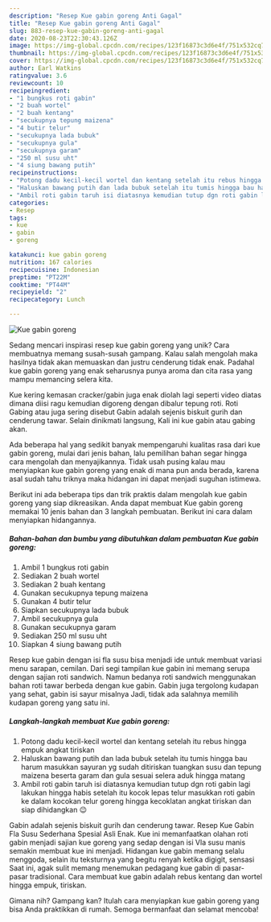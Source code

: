 ```yaml
---
description: "Resep Kue gabin goreng Anti Gagal"
title: "Resep Kue gabin goreng Anti Gagal"
slug: 883-resep-kue-gabin-goreng-anti-gagal
date: 2020-08-23T22:30:43.126Z
image: https://img-global.cpcdn.com/recipes/123f16873c3d6e4f/751x532cq70/kue-gabin-goreng-foto-resep-utama.jpg
thumbnail: https://img-global.cpcdn.com/recipes/123f16873c3d6e4f/751x532cq70/kue-gabin-goreng-foto-resep-utama.jpg
cover: https://img-global.cpcdn.com/recipes/123f16873c3d6e4f/751x532cq70/kue-gabin-goreng-foto-resep-utama.jpg
author: Earl Watkins
ratingvalue: 3.6
reviewcount: 10
recipeingredient:
- "1 bungkus roti gabin"
- "2 buah wortel"
- "2 buah kentang"
- "secukupnya tepung maizena"
- "4 butir telur"
- "secukupnya lada bubuk"
- "secukupnya gula"
- "secukupnya garam"
- "250 ml susu uht"
- "4 siung bawang putih"
recipeinstructions:
- "Potong dadu kecil-kecil wortel dan kentang setelah itu rebus hingga empuk angkat tiriskan"
- "Haluskan bawang putih dan lada bubuk setelah itu tumis hingga bau harum masukkan sayuran yg sudah ditiriskan tuangkan susu dan tepung maizena beserta garam dan gula sesuai selera aduk hingga matang"
- "Ambil roti gabin taruh isi diatasnya kemudian tutup dgn roti gabin lagi lakukan hingga habis setelah itu kocok lepas telur masukkan roti gabin ke dalam kocokan telur goreng hingga kecoklatan angkat tiriskan dan siap dihidangkan 😉"
categories:
- Resep
tags:
- kue
- gabin
- goreng

katakunci: kue gabin goreng 
nutrition: 167 calories
recipecuisine: Indonesian
preptime: "PT22M"
cooktime: "PT44M"
recipeyield: "2"
recipecategory: Lunch

---
```



![Kue gabin goreng](https://img-global.cpcdn.com/recipes/123f16873c3d6e4f/751x532cq70/kue-gabin-goreng-foto-resep-utama.jpg)

Sedang mencari inspirasi resep kue gabin goreng yang unik? Cara membuatnya memang susah-susah gampang. Kalau salah mengolah maka hasilnya tidak akan memuaskan dan justru cenderung tidak enak. Padahal kue gabin goreng yang enak seharusnya punya aroma dan cita rasa yang mampu memancing selera kita.

Kue kering kemasan cracker/gabin juga enak diolah lagi seperti video diatas dimana diisi ragu kemudian digoreng dengan dibalur tepung roti. Roti Gabing atau juga sering disebut Gabin adalah sejenis biskuit gurih dan cenderung tawar. Selain dinikmati langsung, Kali ini kue gabin atau gabing akan.

Ada beberapa hal yang sedikit banyak mempengaruhi kualitas rasa dari kue gabin goreng, mulai dari jenis bahan, lalu pemilihan bahan segar hingga cara mengolah dan menyajikannya. Tidak usah pusing kalau mau menyiapkan kue gabin goreng yang enak di mana pun anda berada, karena asal sudah tahu triknya maka hidangan ini dapat menjadi suguhan istimewa.


Berikut ini ada beberapa tips dan trik praktis dalam mengolah kue gabin goreng yang siap dikreasikan. Anda dapat membuat Kue gabin goreng memakai 10 jenis bahan dan 3 langkah pembuatan. Berikut ini cara dalam menyiapkan hidangannya.

<!--inarticleads1-->

##### Bahan-bahan dan bumbu yang dibutuhkan dalam pembuatan Kue gabin goreng:

1. Ambil 1 bungkus roti gabin
1. Sediakan 2 buah wortel
1. Sediakan 2 buah kentang
1. Gunakan secukupnya tepung maizena
1. Gunakan 4 butir telur
1. Siapkan secukupnya lada bubuk
1. Ambil secukupnya gula
1. Gunakan secukupnya garam
1. Sediakan 250 ml susu uht
1. Siapkan 4 siung bawang putih


Resep kue gabin dengan isi fla susu bisa menjadi ide untuk membuat variasi menu sarapan, cemilan. Dari segi tampilan kue gabin ini memang serupa dengan sajian roti sandwich. Namun bedanya roti sandwich menggunakan bahan roti tawar berbeda dengan kue gabin. Gabin juga tergolong kudapan yang sehat, gabin isi sayur misalnya Jadi, tidak ada salahnya memilih kudapan goreng yang satu ini. 

<!--inarticleads2-->

##### Langkah-langkah membuat Kue gabin goreng:

1. Potong dadu kecil-kecil wortel dan kentang setelah itu rebus hingga empuk angkat tiriskan
1. Haluskan bawang putih dan lada bubuk setelah itu tumis hingga bau harum masukkan sayuran yg sudah ditiriskan tuangkan susu dan tepung maizena beserta garam dan gula sesuai selera aduk hingga matang
1. Ambil roti gabin taruh isi diatasnya kemudian tutup dgn roti gabin lagi lakukan hingga habis setelah itu kocok lepas telur masukkan roti gabin ke dalam kocokan telur goreng hingga kecoklatan angkat tiriskan dan siap dihidangkan 😉


Gabin adalah sejenis biskuit gurih dan cenderung tawar. Resep Kue Gabin Fla Susu Sederhana Spesial Asli Enak. Kue ini memanfaatkan olahan roti gabin menjadi sajian kue goreng yang sedap dengan isi Vla susu manis semakin membuat kue ini menjadi. Hidangan kue gabin memang selalu menggoda, selain itu teksturnya yang begitu renyah ketika digigit, sensasi Saat ini, agak sulit memang menemukan pedagang kue gabin di pasar-pasar tradisional. Cara membuat kue gabin adalah rebus kentang dan wortel hingga empuk, tiriskan. 

Gimana nih? Gampang kan? Itulah cara menyiapkan kue gabin goreng yang bisa Anda praktikkan di rumah. Semoga bermanfaat dan selamat mencoba!
